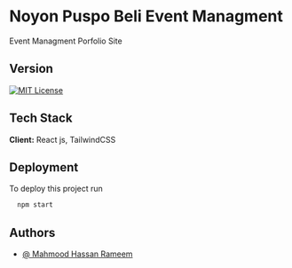 # Noyon Puspo Beli Event Managment

Event Managment Porfolio Site

## Version

[![MIT License](https://img.shields.io/badge/Version-Alpha-red.svg)](https://choosealicense.com/licenses/mit/)

## Tech Stack

**Client:** React js, TailwindCSS

## Deployment

To deploy this project run

```bash
  npm start
```

<!-- ![SS](./public/ss.png) -->

## Authors

- [@ Mahmood Hassan Rameem](https://rameem.netlify.app/)
